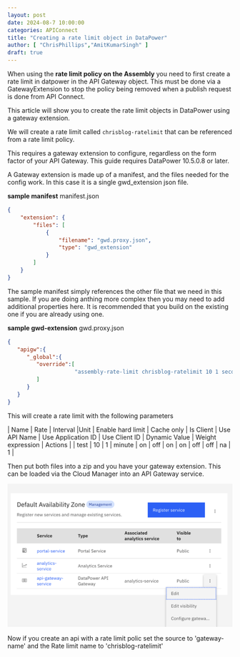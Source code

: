 ```yaml
---
layout: post
date: 2024-08-7 10:00:00
categories: APIConnect
title: "Creating a rate limit object in DataPower"
author: [ "ChrisPhillips","AmitKumarSingh" ]
draft: true
---
```


When using the **rate limit policy on the Assembly** you need to first create a rate limit in datpower in the API Gateway object. This must be done via a GatewayExtension to stop the policy being removed when a publish request is done from API Connect.

This article will show you to create the rate limit objects in DataPower using a gateway extension.

We will create a rate limit called `chrisblog-ratelimit` that can be referenced from a rate limit policy.
<!--more-->

This requires a gateway extension to configure, regardless on the form factor of your API Gateway.  This guide requires DataPower 10.5.0.8 or later.

A Gateway extension is made up of a manifest, and the files needed for the config work. In this case it is a single gwd_extension json file.

**sample manifest**
manifest.json
```json
{
	"extension": {
		"files": [
			{
				"filename": "gwd.proxy.json",
				"type": "gwd_extension"
			}
		]
	}
}
```

The sample manifest simply references the other file that we need in this sample. If you are doing anthing more complex then you may need to add additional properties here. It is recommended that you build on the existing one if you are already using one.

**sample gwd-extension**
gwd.proxy.json
```json
{
   "apigw":{
      "_global":{
         "override":[
					 "assembly-rate-limit chrisblog-ratelimit 10 1 second on off on on off off na 1"
         ]
      }
   }
}
```

This will create a rate limit with the following parameters

| Name | Rate | Interval |Unit | Enable hard limit | Cache only | Is Client | Use API Name | Use Application ID | Use Client ID | Dynamic Value | Weight expression | Actions |
| test | 10 | 1 | minute | on | off | on | on | off | off | na | 1 |


Then put both files into a zip and you have your gateway extension. This can be loaded via the Cloud Manager into an API Gateway service.

![](/images/gwx.png)


Now if you create an api with a rate limit polic set the source to 'gateway-name' and the Rate limit name to 'chrisblog-ratelimit'
